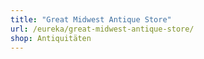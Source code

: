 ```yaml
---
title: "Great Midwest Antique Store"
url: /eureka/great-midwest-antique-store/
shop: Antiquitäten
---
```

